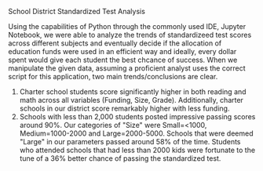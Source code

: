 School District Standardized Test Analysis 


Using the capabilities of Python through the commonly used IDE, Jupyter Notebook, we were able to analyze the trends of standardizeed test scores across different subjects and eventually decide if the allocation of education funds were used in an efficient way and ideally, every dollar spent would give each student the best chcance of success. 
When we manipulate the given data, assuming a proficient analyst uses the correct script for this application, two main trends/conclusions are clear. 
1. Charter school students score significantly higher in both reading and math across all variables (Funding, Size, Grade). Additionally, charter schools in our district score remarkably higher with less funding.
2. Schools with less than 2,000 students posted impressive passing scores around 90%. Our categories of "Size" were Small=<1000, Medium=1000-2000 and Large=2000-5000. Schools that were deemed "Large" in our parameters passed around 58% of the time. Students who attended schools that had less than 2000 kids were fortunate to the tune of a 36% better chance of passing the standardized test. 
